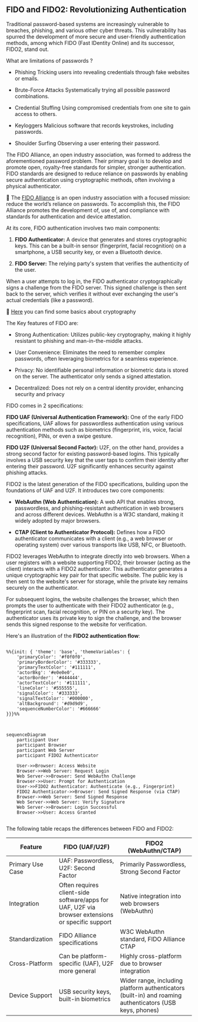 ## FIDO and FIDO2: Revolutionizing Authentication ##

Traditional password-based systems are increasingly vulnerable to breaches, phishing, and various other cyber threats. This vulnerability has spurred the development of more secure and user-friendly authentication methods, among which FIDO (Fast IDentity Online) and its successor, FIDO2, stand out.

What are limitations of passwords ?

- Phishing	Tricking users into revealing credentials through fake websites or emails.

- Brute-Force Attacks	Systematically trying all possible password combinations.

- Credential Stuffing	Using compromised credentials from one site to gain access to others.

- Keyloggers	Malicious software that records keystrokes, including passwords.

- Shoulder Surfing	Observing a user entering their password.

The FIDO Alliance, an open industry association, was formed to address the aforementioned password problem. Their primary goal is to develop and promote open, royalty-free standards for simpler, stronger authentication. FIDO standards are designed to reduce reliance on passwords by enabling secure authentication using cryptographic methods, often involving a physical authenticator.

:link: The [FIDO Alliance](https://fidoalliance.org/) is an open industry association with a focused mission: reduce the world’s reliance on passwords. To accomplish this, the FIDO Alliance promotes the development of, use of, and compliance with standards for authentication and device attestation.

At its core, FIDO authentication involves two main components:

1. **FIDO Authenticator:** A device that generates and stores cryptographic keys. This can be a built-in sensor (fingerprint, facial recognition) on a smartphone, a USB security key, or even a Bluetooth device.

2. **FIDO Server:** The relying party's system that verifies the authenticity of the user.

When a user attempts to log in, the FIDO authenticator cryptographically signs a challenge from the FIDO server. This signed challenge is then sent back to the server, which verifies it without ever exchanging the user's actual credentials (like a password).

:link: [Here](https://github.com/lorenzoleonelli/CISSP-Zero-to-Hero/blob/main/DOMAIN3%3A%20Security%20Architecture%20and%20Engineering/3.06%20Select%20and%20determine%20cryptographic%20solutions.md#362-cryptographic-methods-eg-symmetric-asymmetric-elliptic-curves-quantum) you can find some basics about cryptography 

The Key features of FIDO are:

- Strong Authentication: Utilizes public-key cryptography, making it highly resistant to phishing and man-in-the-middle attacks.

- User Convenience: Eliminates the need to remember complex passwords, often leveraging biometrics for a seamless experience.

- Privacy: No identifiable personal information or biometric data is stored on the server. The authenticator only sends a signed attestation.

- Decentralized: Does not rely on a central identity provider, enhancing security and privacy

FIDO comes in 2 specifications:

**FIDO UAF (Universal Authentication Framework):** One of the early FIDO specifications, UAF allows for passwordless authentication using various authentication methods such as biometrics (fingerprint, iris, voice, facial recognition), PINs, or even a swipe gesture.

**FIDO U2F (Universal Second Factor):** U2F, on the other hand, provides a strong second factor for existing password-based logins. This typically involves a USB security key that the user taps to confirm their identity after entering their password. U2F significantly enhances security against phishing attacks.

FIDO2 is the latest generation of the FIDO specifications, building upon the foundations of UAF and U2F. It introduces two core components:

- **WebAuthn (Web Authentication):** A web API that enables strong, passwordless, and phishing-resistant authentication in web browsers and across different devices. WebAuthn is a W3C standard, making it widely adopted by major browsers.

- **CTAP (Client to Authenticator Protocol):** Defines how a FIDO authenticator communicates with a client (e.g., a web browser or operating system) over various transports like USB, NFC, or Bluetooth.

FIDO2 leverages WebAuthn to integrate directly into web browsers. When a user registers with a website supporting FIDO2, their browser (acting as the client) interacts with a FIDO2 authenticator. This authenticator generates a unique cryptographic key pair for that specific website. The public key is then sent to the website's server for storage, while the private key remains securely on the authenticator.

For subsequent logins, the website challenges the browser, which then prompts the user to authenticate with their FIDO2 authenticator (e.g., fingerprint scan, facial recognition, or PIN on a security key). The authenticator uses its private key to sign the challenge, and the browser sends this signed response to the website for verification.

Here's an illustration of the **FIDO2 authentication flow**:

```mermaid

%%{init: { 'theme': 'base', 'themeVariables': {
    'primaryColor': '#f0f0f0',
    'primaryBorderColor': '#333333',
    'primaryTextColor': '#111111',
    'actorBkg': '#e0e0e0',
    'actorBorder': '#444444',
    'actorTextColor': '#111111',
    'lineColor': '#555555',
    'signalColor': '#333333',
    'signalTextColor': '#000000',
    'altBackground': '#d9d9d9',
    'sequenceNumberColor': '#666666'
}}}%%



sequenceDiagram
    participant User
    participant Browser
    participant Web Server
    participant FIDO2 Authenticator

    User->>Browser: Access Website
    Browser->>Web Server: Request Login
    Web Server->>Browser: Send WebAuthn Challenge
    Browser->>User: Prompt for Authentication
    User->>FIDO2 Authenticator: Authenticate (e.g., Fingerprint)
    FIDO2 Authenticator->>Browser: Send Signed Response (via CTAP)
    Browser->>Web Server: Send Signed Response
    Web Server->>Web Server: Verify Signature
    Web Server->>Browser: Login Successful
    Browser->>User: Access Granted


```

The following table recaps the differences between FIDO and FIDO2:

| Feature         | FIDO (UAF/U2F)                                                                 | FIDO2 (WebAuthn/CTAP)                                                   |
|-----------------|---------------------------------------------------------------------------------|-------------------------------------------------------------------------|
| Primary Use Case | UAF: Passwordless, U2F: Second Factor                                          | Primarily Passwordless, Strong Second Factor                            |
| Integration     | Often requires client-side software/apps for UAF, U2F via browser extensions or specific support | Native integration into web browsers (WebAuthn)                         |
| Standardization | FIDO Alliance specifications                                                   | W3C WebAuthn standard, FIDO Alliance CTAP                               |
| Cross-Platform  | Can be platform-specific (UAF), U2F more general                               | Highly cross-platform due to browser integration                        |
| Device Support  | USB security keys, built-in biometrics                                         | Wider range, including platform authenticators (built-in) and roaming authenticators (USB keys, phones) |

